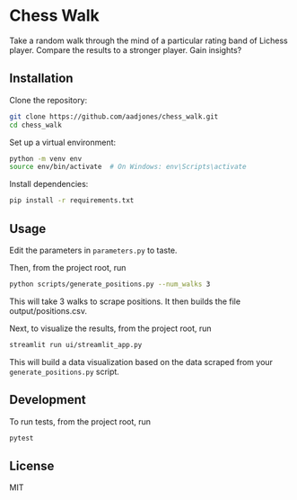 # Chess Walk

Take a random walk through the mind of a particular rating band of Lichess player. Compare the results
to a stronger player. Gain insights?

## Installation

Clone the repository:

```bash
git clone https://github.com/aadjones/chess_walk.git
cd chess_walk
```

Set up a virtual environment:

```bash
python -m venv env
source env/bin/activate  # On Windows: env\Scripts\activate
```

Install dependencies:

```bash
pip install -r requirements.txt
```

## Usage

Edit the parameters in `parameters.py` to taste.

Then, from the project root, run

```bash
python scripts/generate_positions.py --num_walks 3
```

This will take 3 walks to scrape positions. It then builds the file output/positions.csv.

Next, to visualize the results, from the project root, run

```bash
streamlit run ui/streamlit_app.py
```

This will build a data visualization based on the data scraped from your `generate_positions.py` script.

## Development

To run tests, from the project root, run

```bash
pytest
```

## License

MIT
